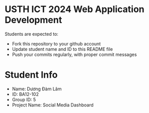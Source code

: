 USTH ICT 2024 Web Application Development
=====================================================

Students are expected to:

* Fork this repository to your github account
* Update student name and ID to this README file
* Push your commits regularly, with proper commit messages

Student Info
=======================

* Name: Dương Đàm Lâm 
* ID: BA12-102 
* Group ID: 5
* Project Name: Social Media Dashboard
